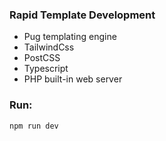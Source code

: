 ### Rapid Template Development

- Pug templating engine
- TailwindCss
- PostCSS
- Typescript
- PHP built-in web server

### Run:

```
npm run dev
```

